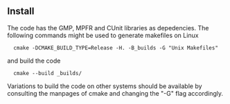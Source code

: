 ## Install

The code has the GMP, MPFR and CUnit libraries as depedencies. The following commands might be used to generate makefiles on Linux

```
  cmake -DCMAKE_BUILD_TYPE=Release -H. -B_builds -G "Unix Makefiles"
```

and build the code

```
  cmake --build _builds/
```

Variations to build the code on other systems should be available by consulting the manpages of cmake and changing the "-G" flag accordingly.
